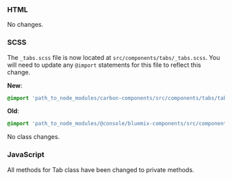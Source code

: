 ### HTML

No changes.

### SCSS

The `_tabs.scss` file is now located at `src/components/tabs/_tabs.scss`. You
will need to update any `@import` statements for this file to reflect this
change.

**New**:

```scss
@import 'path_to_node_modules/carbon-components/src/components/tabs/tabs';
```

**Old**:

```scss
@import 'path_to_node_modules/@console/bluemix-components/src/components/tabs/tabs';
```

No class changes.

### JavaScript

All methods for Tab class have been changed to private methods.
